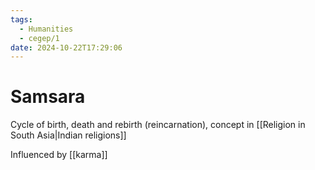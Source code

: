 ```yaml
---
tags:
  - Humanities
  - cegep/1
date: 2024-10-22T17:29:06
---
```


# Samsara

Cycle of birth, death and rebirth (reincarnation), concept in [[Religion in South Asia|Indian religions]]

Influenced by [[karma]]
